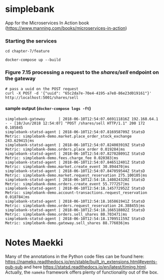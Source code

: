 # simplebank
App for the Microservices In Action book (https://www.manning.com/books/microservices-in-action)

### Starting the services

```
cd chapter-7/feature

docker-compose up --build
```

### Figure 7.15 processing a request to the _shares/sell_ endpoint on the gateway

```
# pass a uuid on the POST request
curl -X POST -d '{"uuid": "65c2da7e-70e4-4195-a7e8-86e23d019161"}' http://localhost:5001/shares/sell

```

#### sample output  (`docker-compose logs -ft`)
```
simplebank-gateway      | 2018-06-10T12:54:07.669111816Z 192.168.64.1 - - [10/Jun/2018 12:54:07] "POST /shares/sell HTTP/1.1" 200 172 0.105845
simplebank-statsd-agent | 2018-06-10T12:54:07.816958709Z StatsD Metric: simplebank-demo.market.place_order_stock_exchange 243.629415|ms
simplebank-statsd-agent | 2018-06-10T12:54:07.824003919Z StatsD Metric: simplebank-demo.orders.place_order 0.019284|ms
simplebank-statsd-agent | 2018-06-10T12:54:07.827028091Z StatsD Metric: simplebank-demo.fees.charge_fee 0.020383|ms
simplebank-statsd-agent | 2018-06-10T12:54:07.846512401Z StatsD Metric: simplebank-demo.market.create_event 30.894470|ms
simplebank-statsd-agent | 2018-06-10T12:54:07.847059544Z StatsD Metric: simplebank-demo.market.request_reservation 275.100105|ms
simplebank-statsd-agent | 2018-06-10T12:54:18.140824320Z StatsD Metric: simplebank-demo.orders.create_event 55.777257|ms
simplebank-statsd-agent | 2018-06-10T12:54:18.145772952Z StatsD Metric: simplebank-demo.account-transactions.request_reservation 0.018784|ms
simplebank-statsd-agent | 2018-06-10T12:54:18.165861941Z StatsD Metric: simplebank-demo.orders.request_reservation 24.388455|ms
simplebank-statsd-agent | 2018-06-10T12:54:18.166518802Z StatsD Metric: simplebank-demo.orders.sell_shares 80.703471|ms
simplebank-statsd-agent | 2018-06-10T12:54:18.170951159Z StatsD Metric: simplebank-demo.gateway.sell_shares 88.776036|ms
```


# Notes Maekki
Many of the annotations in the Python code files can be found here: https://nameko.readthedocs.io/en/stable/built_in_extensions.html#events-pub-sub and here https://statsd.readthedocs.io/en/latest/timing.html. Actually, the `nameko` framework offers plenty of functionality out of the box.